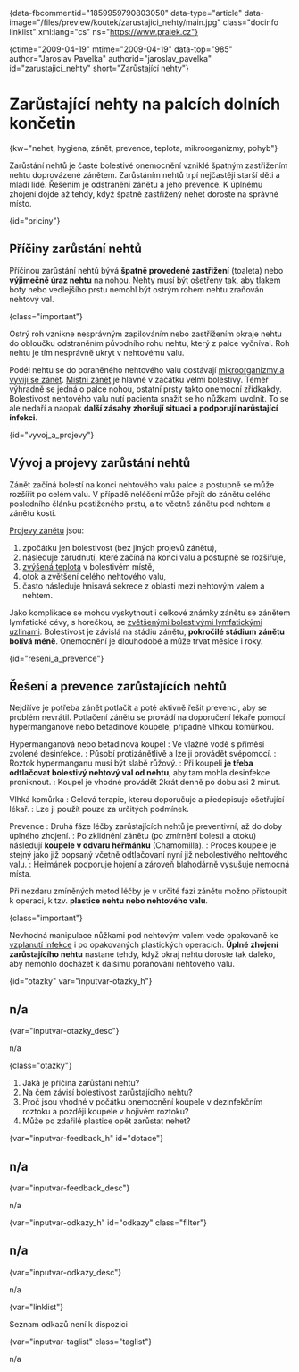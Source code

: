 {data-fbcommentid="1859959790803050" data-type="article" data-image="/files/preview/koutek/zarustajici_nehty/main.jpg" class="docinfo linklist" xml:lang="cs" ns="https://www.pralek.cz"}

{ctime="2009-04-19" mtime="2009-04-19" data-top="985" author="Jaroslav Pavelka" authorid="jaroslav\_pavelka" id="zarustajici\_nehty" short="Zarůstající nehty"}

# Zarůstající nehty na palcích dolních končetin

<!-- generated attribute kw by user_updatekw.sh on 2020-09-22, do not edit -->

{kw="nehet, hygiena, zánět, prevence, teplota, mikroorganizmy, pohyb"}

Zarůstání nehtů je časté bolestivé onemocnění vzniklé špatným zastřižením nehtu doprovázené zánětem. Zarůstáním nehtů trpí nejčastěji starší děti a mladí lidé. Řešením je odstranění zánětu a jeho prevence. K úplnému zhojení dojde až tehdy, když špatně zastřižený nehet doroste na správné místo.

{id="priciny"}

## Příčiny zarůstání nehtů

Příčinou zarůstání nehtů bývá **špatně provedené zastřižení** (toaleta) nebo **výjimečně úraz nehtu** na nohou. Nehty musí být ošetřeny tak, aby tlakem boty nebo vedlejšího prstu nemohl být ostrým rohem nehtu zraňován nehtový val.

{class="important"}

Ostrý roh vznikne nesprávným zapilováním nebo zastřižením okraje nehtu do obloučku odstraněním původního rohu nehtu, který z palce vyčníval. Roh nehtu je tím nesprávně ukryt v nehtovému valu.

Podél nehtu se do poraněného nehtového valu dostávají [mikroorganizmy a vyvíjí se zánět][1]. [Místní zánět][2] je hlavně v začátku velmi bolestivý. Téměř výhradně se jedná o palce nohou, ostatní prsty takto onemocní zřídkakdy. Bolestivost nehtového valu nutí pacienta snažit se ho nůžkami uvolnit. To se ale nedaří a naopak **další zásahy zhoršují situaci a podporují narůstající infekci**.

{id="vyvoj\_a\_projevy"}

## Vývoj a projevy zarůstání nehtů

Zánět začíná bolestí na konci nehtového valu palce a postupně se může rozšířit po celém valu. V případě neléčení může přejít do zánětu celého posledního článku postiženého prstu, a to včetně zánětu pod nehtem a zánětu kosti.

[Projevy zánětu][3] jsou:

  1. zpočátku jen bolestivost (bez jiných projevů zánětu),
  2. následuje zarudnutí, které začíná na konci valu a postupně se rozšiřuje,
  3. [zvýšená teplota][4] v bolestivém místě,
  4. otok a zvětšení celého nehtového valu,
  5. často následuje hnisavá sekrece z oblasti mezi nehtovým valem a nehtem.

Jako komplikace se mohou vyskytnout i celkové známky zánětu se zánětem lymfatické cévy, s horečkou, se [zvětšenými bolestivými lymfatickými uzlinami][5]. Bolestivost je závislá na stádiu zánětu, **pokročilé stádium zánětu bolívá méně**. Onemocnění je dlouhodobé a může trvat měsíce i roky.

{id="reseni\_a\_prevence"}

## Řešení a prevence zarůstajících nehtů

Nejdříve je potřeba zánět potlačit a poté aktivně řešit prevenci, aby se problém nevrátil. Potlačení zánětu se provádí na doporučení lékaře pomocí hypermanganové nebo betadinové koupele, případně vlhkou komůrkou. 

Hypermanganová nebo betadinová koupel
:   Ve vlažné vodě s příměsí zvolené desinfekce.
:   Působí protizánětlivě a lze ji provádět svépomocí.
:   Roztok hypermanganu musí být slabě růžový.
:   Při koupeli **je třeba odtlačovat bolestivý nehtový val od nehtu**, aby tam mohla desinfekce proniknout.
:   Koupel je vhodné provádět 2krát denně po dobu asi 2 minut.

Vlhká komůrka
:   Gelová terapie, kterou doporučuje a předepisuje ošetřující lékař.
:   Lze ji použít pouze za určitých podmínek.

Prevence
:   Druhá fáze léčby zarůstajících nehtů je preventivní, až do doby úplného zhojení.
:   Po zklidnění zánětu (po zmírnění bolesti a otoku) následují **koupele v odvaru heřmánku** (Chamomilla).
:   Proces koupele je stejný jako již popsaný včetně odtlačovaní nyní již nebolestivého nehtového valu.
:   Heřmánek podporuje hojení a zároveň blahodárně vysušuje nemocná místa.

Při nezdaru zmíněných metod léčby je v určité fázi zánětu možno přistoupit k operaci, k tzv. **plastice nehtu nebo nehtového valu**.

{class="important"}

Nevhodná manipulace nůžkami pod nehtovým valem vede opakovaně ke [vzplanutí infekce][1] i po opakovaných plastických operacích. **Úplné zhojení zarůstajícího nehtu** nastane tehdy, když okraj nehtu doroste tak daleko, aby nemohlo docházet k dalšímu poraňování nehtového valu.

{id="otazky" var="inputvar-otazky_h"}

## n/a

{var="inputvar-otazky_desc"}

n/a

{class="otazky"}

  1. Jaká je příčina zarůstání nehtu?
  2. Na čem závisí bolestivost zarůstajícího nehtu?
  3. Proč jsou vhodné v počátku onemocnění koupele v dezinfekčním roztoku a později koupele v hojivém roztoku?
  4. Může po zdařilé plastice opět zarůstat nehet?

{var="inputvar-feedback_h" id="dotace"}

## n/a

{var="inputvar-feedback_desc"}

n/a

{var="inputvar-odkazy_h" id="odkazy" class="filter"}

## n/a

{var="inputvar-odkazy_desc"}

n/a

{var="linklist"}

Seznam odkazů není k dispozici

{var="inputvar-taglist" class="taglist"}

n/a

 [1]: bakterie
 [2]: stadia_zanetu
 [3]: vyvoj_zanetu
 [4]: teplota
 [5]: lymfaticke_uzliny
